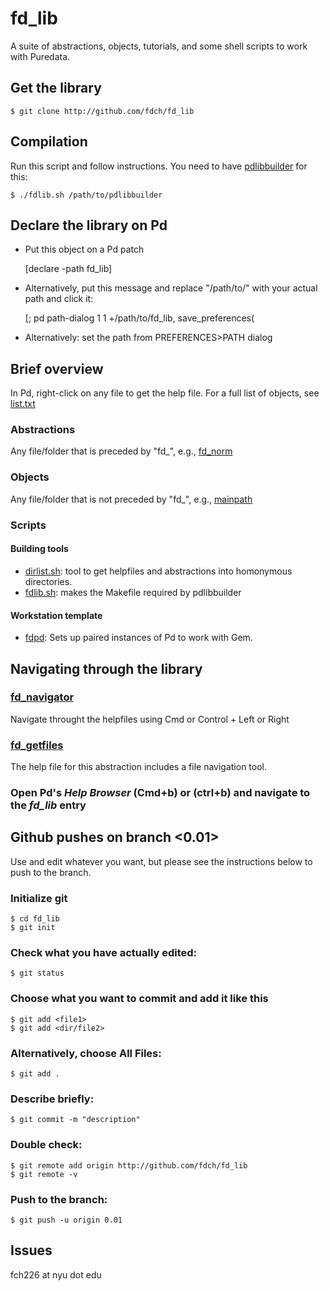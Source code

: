 # fd_lib
A suite of abstractions, objects, tutorials, and some shell scripts to work with Puredata.

## Get the library

	$ git clone http://github.com/fdch/fd_lib

## Compilation
Run this script and follow instructions. You need to have [pdlibbuilder](https://github.com/pure-data/pd-lib-builder) for this:

	$ ./fdlib.sh /path/to/pdlibbuilder

## Declare the library on Pd
* Put this object on a Pd patch

	[declare -path fd_lib]
	
* Alternatively, put this message and replace "/path/to/" with your actual path and click it:
	
	[;
	pd path-dialog 1 1 +/path/to/fd_lib, save_preferences(
	
* Alternatively: set the path from PREFERENCES>PATH dialog

## Brief overview

In Pd, right-click on any file to get the help file. For a full list of objects, see [list.txt](list.txt)

### Abstractions
Any file/folder that is preceded by "fd\_", e.g., [fd_norm](fd_norm)

### Objects
Any file/folder that is not preceded by "fd\_", e.g., [mainpath](mainpath)

### Scripts

#### Building tools

* [dirlist.sh](dirlist.sh): tool to get helpfiles and abstractions into homonymous directories.
* [fdlib.sh](fdlib.sh): makes the Makefile required by pdlibbuilder

#### Workstation template
* [fdpd](fdpd): Sets up paired instances of Pd to work with Gem.

## Navigating through the library

###  [fd_navigator](fd_navigator)
Navigate throught the helpfiles using Cmd or Control + Left or Right

###  [fd_getfiles](fd_getfiles)
The help file for this abstraction includes a file navigation tool.

###  Open Pd's *Help Browser* (Cmd+b) or (ctrl+b) and navigate to the *fd_lib* entry

## Github pushes on branch <0.01>
Use and edit whatever you want, but please see the instructions below to push to the branch.

### Initialize git

	$ cd fd_lib
	$ git init

### Check what you have actually edited:

	$ git status

### Choose what you want to commit and add it like this

	$ git add <file1>
	$ git add <dir/file2>

### Alternatively, choose All Files:

	$ git add .

### Describe briefly:

	$ git commit -m "description"

### Double check:

	$ git remote add origin http://github.com/fdch/fd_lib
	$ git remote -v

### Push to the branch:

	$ git push -u origin 0.01

## Issues
fch226 at nyu dot edu